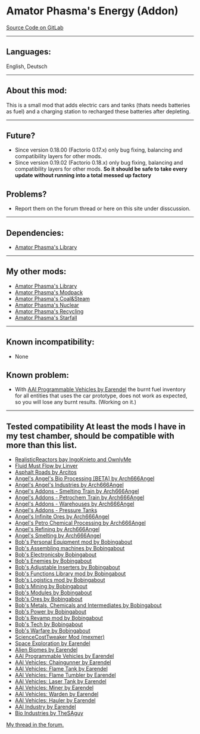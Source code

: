 __Amator Phasma's Energy (Addon)__
=============
[Source Code on GitLab](https://gitlab.com/AmatorPhasma/apm_factorio)

-------------
__Languages:__
-------------
English, Deutsch

-------------
__About this mod:__
-------------
This is a small mod that adds electric cars and tanks (thats needs batteries as fuel) and a charging station to recharged these batteries after depleting.

-------------
__Future?__
-------------
- Since version 0.18.00 (Factorio 0.17.x) only bug fixing, balancing and compatibility layers for other mods.
- Since version 0.19.02 (Factorio 0.18.x) only bug fixing, balancing and compatibility layers for other mods.
__So it should be safe to take every update without running into a total messed up factory__

__Problems?__
-------------
- Report them on the forum thread or here on this site under disscussion.

-------------
__Dependencies:__
-------------
- [Amator Phasma's Library](https://mods.factorio.com/mod/apm_lib)

-------------
__My other mods:__
-------------
- [Amator Phasma's Library](https://mods.factorio.com/mod/apm_lib)
- [Amator Phasma's Modpack](https://mods.factorio.com/mod/apm_modpack)
- [Amator Phasma's Coal&Steam](https://mods.factorio.com/mod/apm_power)
- [Amator Phasma's Nuclear](https://mods.factorio.com/mod/apm_nuclear)
- [Amator Phasma's Recycling](https://mods.factorio.com/mod/apm_recycling)
- [Amator Phasma's Starfall](https://mods.factorio.com/mod/apm_starfall)

-------------
__Known incompatibility:__
-------------
- None

__Known problem:__
-------------
- With [AAI Programmable Vehicles by Earendel](https://mods.factorio.com/mod/aai-programmable-vehicles) the burnt fuel inventory for all entities that uses the car prototype, does not work as expected, so you will lose any burnt results. (Working on it.)

-------------
__Tested compatibility__
At least the mods I have in my test chamber, should be compatible with more than this list.
-------------
- [RealisticReactors bay IngoKnieto and OwnlyMe](https://mods.factorio.com/mod/RealisticReactors)
- [Fluid Must Flow by Linver](https://mods.factorio.com/mod/FluidMustFlow)
- [Asphalt Roads by Arcitos](https://mods.factorio.com/mod/AsphaltRoads)
- [Angel's Angel's Bio Processing [BETA] by Arch666Angel](https://mods.factorio.com/mod/angelsbioprocessing)
- [Angel's Angel's Industries by Arch666Angel](https://mods.factorio.com/mod/angelsindustries)
- [Angel's Addons - Smelting Train by Arch666Angel](https://mods.factorio.com/mod/angelsaddons-smeltingtrain)
- [Angel's Addons - Petrochem Train by Arch666Angel](https://mods.factorio.com/mod/angelsaddons-petrotrain)
- [Angel's Addons - Warehouses by Arch666Angel](https://mods.factorio.com/mod/angelsaddons-warehouses)
- [Angel's Addons - Pressure Tanks](https://mods.factorio.com/mod/angelsaddons-pressuretanks)
- [Angel's Infinite Ores by Arch666Angel](https://mods.factorio.com/mod/angelsinfiniteores)
- [Angel's Petro Chemical Processing by Arch666Angel](https://mods.factorio.com/mod/angelspetrochem)
- [Angel's Refining by Arch666Angel](https://mods.factorio.com/mod/angelsrefining)
- [Angel's Smelting by Arch666Angel](https://mods.factorio.com/mod/angelssmelting)
- [Bob's Personal Equipment mod by Bobingabout](https://mods.factorio.com/mod/bobequipment)
- [Bob's Assembling machines by Bobingabout](https://mods.factorio.com/mod/bobassembly)
- [Bob's Electronicsby Bobingabout](https://mods.factorio.com/mod/bobelectronics)
- [Bob's Enemies by Bobingabout](https://mods.factorio.com/mod/bobenemies)
- [Bob's Adjustable Inserters by Bobingabout](https://mods.factorio.com/mod/bobinserters)
- [Bob's Functions Library mod by Bobingabout](https://mods.factorio.com/mod/boblibrary)
- [Bob's Logistics mod by Bobingabout](https://mods.factorio.com/mod/boblogistics)
- [Bob's Mining by Bobingabout](https://mods.factorio.com/mod/bobmining)
- [Bob's Modules by Bobingabout](https://mods.factorio.com/mod/bobmodules)
- [Bob's Ores by Bobingabout](https://mods.factorio.com/mod/bobores)
- [Bob's Metals, Chemicals and Intermediates by Bobingabout](https://mods.factorio.com/mod/bobplates)
- [Bob's Power by Bobingabout](https://mods.factorio.com/mod/bobpower)
- [Bob's Revamp mod by Bobingabout](https://mods.factorio.com/mod/bobrevamp)
- [Bob's Tech by Bobingabout](https://mods.factorio.com/mod/bobtech)
- [Bob's Warfare by Bobingabout](https://mods.factorio.com/mod/bobwarfare)
- [ScienceCostTweaker Mod (mexmer)](https://mods.factorio.com/mod/ScienceCostTweakerM)
- [Space Exploration by Earendel](https://mods.factorio.com/mod/space-exploration)
- [Alien Biomes by Earendel](https://mods.factorio.com/mod/alien-biomes)
- [AAI Programmable Vehicles by Earendel](https://mods.factorio.com/mod/aai-programmable-vehicles)
- [AAI Vehicles: Chaingunner by Earendel](https://mods.factorio.com/mod/aai-vehicles-chaingunner)
- [AAI Vehicles: Flame Tank by Earendel](https://mods.factorio.com/mod/aai-vehicles-flame-tank)
- [AAI Vehicles: Flame Tumbler by Earendel](https://mods.factorio.com/mod/aai-vehicles-flame-tumbler)
- [AAI Vehicles: Laser Tank by Earendel](https://mods.factorio.com/mod/aai-vehicles-laser-tank)
- [AAI Vehicles: Miner by Earendel](https://mods.factorio.com/mod/aai-vehicles-miner)
- [AAI Vehicles: Warden by Earendel](https://mods.factorio.com/mod/aai-vehicles-warden)
- [AAI Vehicles: Hauler by Earendel](https://mods.factorio.com/mod/aai-vehicles-hauler)
- [AAI Industry by Earendel](https://mods.factorio.com/mod/aai-industry)
- [Bio Industries by TheSAguy](https://mods.factorio.com/mod/Bio_Industries)

[My thread in the forum.](https://forums.factorio.com/viewtopic.php?f=190&t=68748)